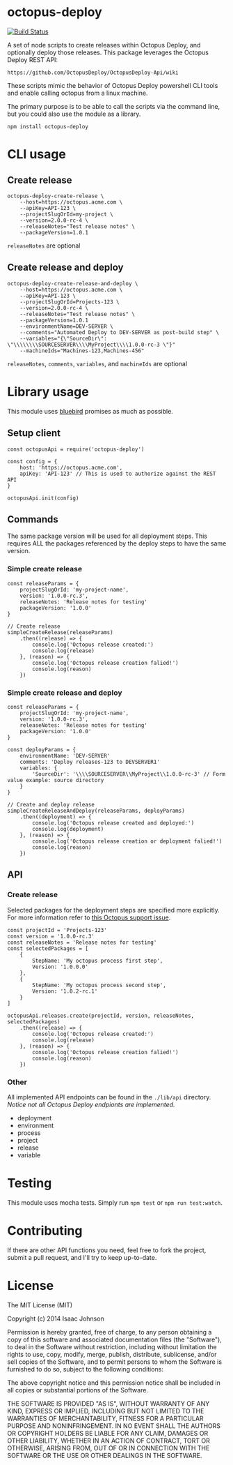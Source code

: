 # octopus-deploy

[![Build Status](https://travis-ci.org/parkerholladay/node-octopus-deploy.svg?branch=master)](https://travis-ci.org/parkerholladay/node-octopus-deploy)

A set of node scripts to create releases within Octopus Deploy, and optionally deploy those releases.
This package leverages the Octopus Deploy REST API:

```
https://github.com/OctopusDeploy/OctopusDeploy-Api/wiki
```

These scripts mimic the behavior of Octopus Deploy powershell CLI tools and enable calling octopus from a linux machine.

The primary purpose is to be able to call the scripts via the command line, but you could also use the module as a library.

```
npm install octopus-deploy
```

# CLI usage

## Create release

```
octopus-deploy-create-release \
    --host=https://octopus.acme.com \
    --apiKey=API-123 \
    --projectSlugOrId=my-project \
    --version=2.0.0-rc-4 \
    --releaseNotes="Test release notes" \
    --packageVersion=1.0.1
```
`releaseNotes` are optional

## Create release and deploy

```
octopus-deploy-create-release-and-deploy \
    --host=https://octopus.acme.com \
    --apiKey=API-123 \
    --projectSlugOrId=Projects-123 \
    --version=2.0.0-rc-4 \
    --releaseNotes="Test release notes" \
    --packageVersion=1.0.1
    --environmentName=DEV-SERVER \
    --comments="Automated Deploy to DEV-SERVER as post-build step" \
    --variables="{\"SourceDir\": \"\\\\\\\\SOURCESERVER\\\\MyProject\\\\1.0.0-rc-3 \"}"
    --machineIds="Machines-123,Machines-456"
```
`releaseNotes`, `comments`, `variables`, and `machineIds` are optional

# Library usage

This module uses [bluebird](https://github.com/petkaantonov/bluebird) promises as much as possible.

## Setup client

```
const octopusApi = require('octopus-deploy')

const config = {
    host: 'https://octopus.acme.com',
    apiKey: 'API-123' // This is used to authorize against the REST API
}

octopusApi.init(config)
```

## Commands

The same package version will be used for all deployment steps. This requires ALL the packages referenced by the deploy steps to have the same version.

### Simple create release

```
const releaseParams = {
    projectSlugOrId: 'my-project-name',
    version: '1.0.0-rc.3',
    releaseNotes: 'Release notes for testing'
    packageVersion: '1.0.0'
}

// Create release
simpleCreateRelease(releaseParams)
    .then((release) => {
        console.log('Octopus release created:')
        console.log(release)
    }, (reason) => {
        console.log('Octopus release creation falied!')
        console.log(reason)
    })
```

### Simple create release and deploy

```
const releaseParams = {
    projectSlugOrId: 'my-project-name',
    version: '1.0.0-rc.3',
    releaseNotes: 'Release notes for testing'
    packageVersion: '1.0.0'
}

const deployParams = {
    environmentName: 'DEV-SERVER'
    comments: 'Deploy releases-123 to DEVSERVER1'
    variables: {
        'SourceDir': '\\\\SOURCESERVER\\MyProject\\1.0.0-rc-3' // Form value example: source directory
    }
}

// Create and deploy release
simpleCreateReleaseAndDeploy(releaseParams, deployParams)
    .then((deployment) => {
        console.log('Octopus release created and deployed:')
        console.log(deployment)
    }, (reason) => {
        console.log('Octopus release creation or deployment falied!')
        console.log(reason)
    })
```

## API

### Create release

Selected packages for the deployment steps are specified more explicitly. For more information refer to [this Octopus support issue](http://help.octopusdeploy.com/discussions/problems/35372-create-release-a-version-must-be-specified-for-every-included-nuget-package).

```
const projectId = 'Projects-123'
const version = '1.0.0-rc.3'
const releaseNotes = 'Release notes for testing'
const selectedPackages = [
    {
        StepName: 'My octopus process first step',
        Version: '1.0.0.0'
    },
    {
        StepName: 'My octopus process second step',
        Version: '1.0.2-rc.1'
    }
]

octopusApi.releases.create(projectId, version, releaseNotes, selectedPackages)
    .then((release) => {
        console.log('Octopus release created:')
        console.log(release)
    }, (reason) => {
        console.log('Octopus release creation falied!')
        console.log(reason)
    })
```

### Other

All implemented API endpoints can be found in the `./lib/api` directory. _Notice not all Octopus Deploy endpionts are implemented._

- deployment
- environment
- process
- project
- release
- variable

# Testing

This module uses mocha tests. Simply run `npm test` or `npm run test:watch`.

# Contributing

If there are other API functions you need, feel free to fork the project,
submit a pull request, and I'll try to keep up-to-date.

# License

The MIT License (MIT)

Copyright (c) 2014 Isaac Johnson

Permission is hereby granted, free of charge, to any person obtaining a copy
of this software and associated documentation files (the "Software"), to deal
in the Software without restriction, including without limitation the rights
to use, copy, modify, merge, publish, distribute, sublicense, and/or sell
copies of the Software, and to permit persons to whom the Software is
furnished to do so, subject to the following conditions:

The above copyright notice and this permission notice shall be included in
all copies or substantial portions of the Software.

THE SOFTWARE IS PROVIDED "AS IS", WITHOUT WARRANTY OF ANY KIND, EXPRESS OR
IMPLIED, INCLUDING BUT NOT LIMITED TO THE WARRANTIES OF MERCHANTABILITY,
FITNESS FOR A PARTICULAR PURPOSE AND NONINFRINGEMENT.  IN NO EVENT SHALL THE
AUTHORS OR COPYRIGHT HOLDERS BE LIABLE FOR ANY CLAIM, DAMAGES OR OTHER
LIABILITY, WHETHER IN AN ACTION OF CONTRACT, TORT OR OTHERWISE, ARISING FROM,
OUT OF OR IN CONNECTION WITH THE SOFTWARE OR THE USE OR OTHER DEALINGS IN
THE SOFTWARE.
